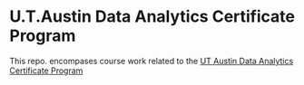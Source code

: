 # U.T.Austin Data Analytics Certificate Program

This repo. encompases course work related to the [UT Austin Data Analytics Certificate Program](https://professionaled.utexas.edu/data-analytics-certificate-program)
